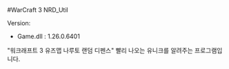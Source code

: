 #WarCraft 3 NRD_Util


Version:
- Game.dll : 1.26.0.6401

"워크래프트 3 유즈맵 나루토 랜덤 디펜스"
빨리 나오는 유니크를 알려주는 프로그램입니다.
